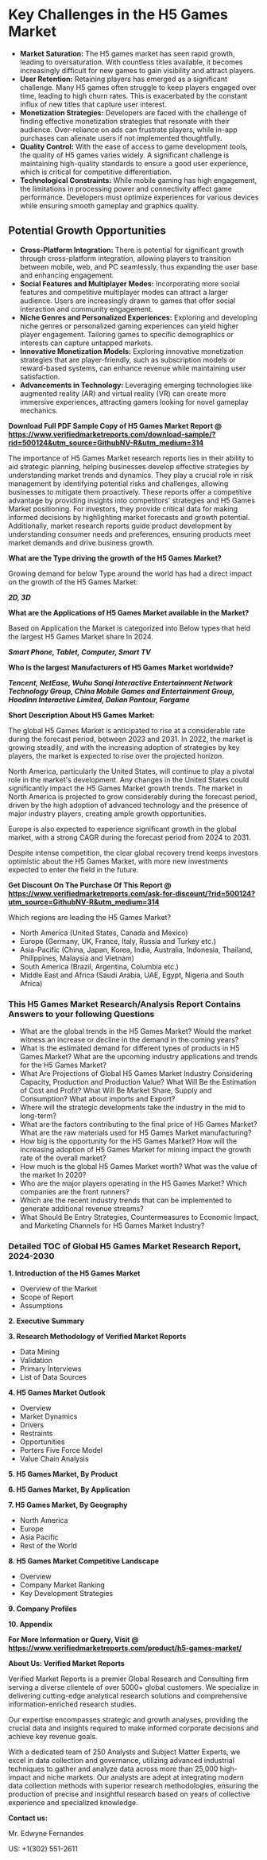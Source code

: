 <p class=""><h1>Key Challenges in the H5 Games Market</h1><ul>    <li>        <strong>Market Saturation:</strong> The H5 games market has seen rapid growth, leading to oversaturation. With countless titles available, it becomes increasingly difficult for new games to gain visibility and attract players.    </li>    <li>        <strong>User Retention:</strong> Retaining players has emerged as a significant challenge. Many H5 games often struggle to keep players engaged over time, leading to high churn rates. This is exacerbated by the constant influx of new titles that capture user interest.    </li>    <li>        <strong>Monetization Strategies:</strong> Developers are faced with the challenge of finding effective monetization strategies that resonate with their audience. Over-reliance on ads can frustrate players, while in-app purchases can alienate users if not implemented thoughtfully.    </li>    <li>        <strong>Quality Control:</strong> With the ease of access to game development tools, the quality of H5 games varies widely. A significant challenge is maintaining high-quality standards to ensure a good user experience, which is critical for competitive differentiation.    </li>    <li>        <strong>Technological Constraints:</strong> While mobile gaming has high engagement, the limitations in processing power and connectivity affect game performance. Developers must optimize experiences for various devices while ensuring smooth gameplay and graphics quality.    </li></ul><h2>Potential Growth Opportunities</h2><ul>    <li>        <strong>Cross-Platform Integration:</strong> There is potential for significant growth through cross-platform integration, allowing players to transition between mobile, web, and PC seamlessly, thus expanding the user base and enhancing engagement.    </li>    <li>        <strong>Social Features and Multiplayer Modes:</strong> Incorporating more social features and competitive multiplayer modes can attract a larger audience. Users are increasingly drawn to games that offer social interaction and community engagement.    </li>    <li>        <strong>Niche Genres and Personalized Experiences:</strong> Exploring and developing niche genres or personalized gaming experiences can yield higher player engagement. Tailoring games to specific demographics or interests can capture untapped markets.    </li>    <li>        <strong>Innovative Monetization Models:</strong> Exploring innovative monetization strategies that are player-friendly, such as subscription models or reward-based systems, can enhance revenue while maintaining user satisfaction.    </li>    <li>        <strong>Advancements in Technology:</strong> Leveraging emerging technologies like augmented reality (AR) and virtual reality (VR) can create more immersive experiences, attracting gamers looking for novel gameplay mechanics.    </li></ul></p><p class=""><strong>Download Full PDF Sample Copy of H5 Games Market Report @ <a href="https://www.verifiedmarketreports.com/download-sample/?rid=500124&utm_source=GithubNV-R&utm_medium=314" target="_blank">https://www.verifiedmarketreports.com/download-sample/?rid=500124&utm_source=GithubNV-R&utm_medium=314</a></strong></p><p>The importance of&nbsp;H5 Games Market research reports lies in their ability to aid strategic planning, helping businesses develop effective strategies by understanding market trends and dynamics. They play a crucial role in risk management by identifying potential risks and challenges, allowing businesses to mitigate them proactively. These reports offer a competitive advantage by providing insights into competitors' strategies and H5 Games Market positioning. For investors, they provide critical data for making informed decisions by highlighting market forecasts and growth potential. Additionally, market research reports guide product development by understanding consumer needs and preferences, ensuring products meet market demands and drive business growth.</p><p><strong>What are the&nbsp;Type driving the growth of the H5 Games Market?</strong></p><p id="" class="">Growing demand for below Type around the world has had a direct impact on the growth of the H5 Games Market:</p><p class=""><em><strong>2D, 3D</strong></em></p><p class=""><strong>What are the&nbsp;Applications&nbsp;of H5 Games Market available in the Market?</strong></p><p id="" class="">Based on Application the Market is categorized into Below types that held the largest H5 Games Market share In 2024.</p><p class=""><em><strong>Smart Phone, Tablet, Computer, Smart TV</strong></em></p><p class=""><strong>Who is the largest Manufacturers of H5 Games Market worldwide?</strong></p><p><em><strong>Tencent, NetEase, Wuhu Sanqi Interactive Entertainment Network Technology Group, China Mobile Games and Entertainment Group, Hoodinn Interactive Limited, Dalian Pantour, Forgame</strong></em></p><p id="" class=""><strong>Short Description About H5 Games Market:</strong></p><p>The global H5 Games Market is anticipated to rise at a considerable rate during the forecast period, between 2023 and 2031. In 2022, the market is growing steadily, and with the increasing adoption of strategies by key players, the market is expected to rise over the projected horizon.</p><p>North America, particularly the United States, will continue to play a pivotal role in the market's development. Any changes in the United States could significantly impact the H5 Games Market growth trends. The market in North America is projected to grow considerably during the forecast period, driven by the high adoption of advanced technology and the presence of major industry players, creating ample growth opportunities.</p><p>Europe is also expected to experience significant growth in the global market, with a strong CAGR during the forecast period from 2024 to 2031.</p><p>Despite intense competition, the clear global recovery trend keeps investors optimistic about the H5 Games Market, with more new investments expected to enter the field in the future.</p><p id="" class=""><strong>Get Discount On The Purchase Of This Report @ <a href="https://www.verifiedmarketreports.com/ask-for-discount/?rid=500124?utm_source=GithubNV-R&utm_medium=314" target="_blank">https://www.verifiedmarketreports.com/ask-for-discount/?rid=500124?utm_source=GithubNV-R&utm_medium=314</a></strong></p><p class="">Which regions are leading the H5 Games Market?</p><ul><li>North America (United States, Canada and Mexico)</li><li>Europe (Germany, UK, France, Italy, Russia and Turkey etc.)</li><li>Asia-Pacific (China, Japan, Korea, India, Australia, Indonesia, Thailand, Philippines, Malaysia and Vietnam)</li><li>South America (Brazil, Argentina, Columbia etc.)</li><li>Middle East and Africa (Saudi Arabia, UAE, Egypt, Nigeria and South Africa)</li></ul><h3 id="" class="">This H5 Games Market Research/Analysis Report Contains Answers to your following Questions</h3><ul><li>What are the global trends in the H5 Games Market? Would the market witness an increase or decline in the demand in the coming years?</li><li>What is the estimated demand for different types of products in H5 Games Market? What are the upcoming industry applications and trends for the H5 Games Market?</li><li>What Are Projections of Global H5 Games Market Industry Considering Capacity, Production and Production Value? What Will Be the Estimation of Cost and Profit? What Will Be Market Share, Supply and Consumption? What about imports and Export?</li><li>Where will the strategic developments take the industry in the mid to long-term?</li><li>What are the factors contributing to the final price of H5 Games Market? What are the raw materials used for H5 Games Market manufacturing?</li><li>How big is the opportunity for the H5 Games Market? How will the increasing adoption of H5 Games Market for mining impact the growth rate of the overall market?</li><li>How much is the global H5 Games Market worth? What was the value of the market In 2020?</li><li>Who are the major players operating in the H5 Games Market? Which companies are the front runners?</li><li>Which are the recent industry trends that can be implemented to generate additional revenue streams?</li><li>What Should Be Entry Strategies, Countermeasures to Economic Impact, and Marketing Channels for H5 Games Market Industry?</li></ul><h3 id="" class="">Detailed TOC of Global H5 Games Market Research Report, 2024-2030</h3><p id="" class=""><strong>1. Introduction of the H5 Games Market</strong></p><ul><li>Overview of the Market</li><li>Scope of Report</li><li>Assumptions</li></ul><p id="" class=""><strong>2. Executive Summary</strong></p><p id="" class=""><strong>3. Research Methodology of Verified Market Reports</strong></p><ul><li>Data Mining</li><li>Validation</li><li>Primary Interviews</li><li>List of Data Sources</li></ul><p id="" class=""><strong>4. H5 Games Market Outlook</strong></p><ul><li>Overview</li><li>Market Dynamics</li><li>Drivers</li><li>Restraints</li><li>Opportunities</li><li>Porters Five Force Model</li><li>Value Chain Analysis</li></ul><p id="" class=""><strong>5. H5 Games Market, By Product</strong></p><p id="" class=""><strong>6. H5 Games Market, By Application</strong></p><p id="" class=""><strong>7. H5 Games Market, By Geography</strong></p><ul><li>North America</li><li>Europe</li><li>Asia Pacific</li><li>Rest of the World</li></ul><p id="" class=""><strong>8. H5 Games Market Competitive Landscape</strong></p><ul><li>Overview</li><li>Company Market Ranking</li><li>Key Development Strategies</li></ul><p id="" class=""><strong>9. Company Profiles</strong></p><p id="" class=""><strong>10. Appendix</strong></p><p id="" class=""><strong>For More Information or Query, Visit @ <a href="https://www.verifiedmarketreports.com/product/h5-games-market/" target="_blank">https://www.verifiedmarketreports.com/product/h5-games-market/</a></strong></p><p id="" class=""><strong>About Us: Verified Market Reports</strong></p><p id="" class="">Verified Market Reports is a premier Global Research and Consulting firm serving a diverse clientele of over 5000+ global customers. We specialize in delivering cutting-edge analytical research solutions and comprehensive information-enriched research studies.</p><p id="" class="">Our expertise encompasses strategic and growth analyses, providing the crucial data and insights required to make informed corporate decisions and achieve key revenue goals.</p><p id="" class="">With a dedicated team of 250 Analysts and Subject Matter Experts, we excel in data collection and governance, utilizing advanced industrial techniques to gather and analyze data across more than 25,000 high-impact and niche markets. Our analysts are adept at integrating modern data collection methods with superior research methodologies, ensuring the production of precise and insightful research based on years of collective experience and specialized knowledge.</p><p id="" class=""><strong>Contact us:</strong></p><p id="" class="">Mr. Edwyne Fernandes</p><p id="" class="">US: +1(302) 551-2611</p>